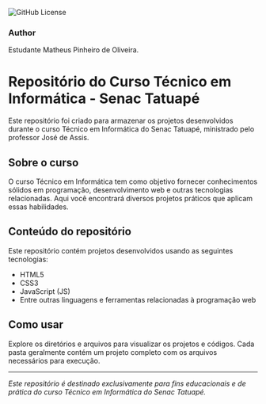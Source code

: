 ![GitHub License](https://img.shields.io/github/license/matheuspoliveiraa/hub-links?style=plastic)

### Author
Estudante Matheus Pinheiro de Oliveira.

# Repositório do Curso Técnico em Informática - Senac Tatuapé

Este repositório foi criado para armazenar os projetos desenvolvidos durante o curso Técnico em Informática do Senac Tatuapé, ministrado pelo professor José de Assis.

## Sobre o curso
O curso Técnico em Informática tem como objetivo fornecer conhecimentos sólidos em programação, desenvolvimento web e outras tecnologias relacionadas. Aqui você encontrará diversos projetos práticos que aplicam essas habilidades.

## Conteúdo do repositório
Este repositório contém projetos desenvolvidos usando as seguintes tecnologias:

- HTML5
- CSS3
- JavaScript (JS)
- Entre outras linguagens e ferramentas relacionadas à programação web

## Como usar
Explore os diretórios e arquivos para visualizar os projetos e códigos. Cada pasta geralmente contém um projeto completo com os arquivos necessários para execução.

---

*Este repositório é destinado exclusivamente para fins educacionais e de prática do curso Técnico em Informática do Senac Tatuapé.*
